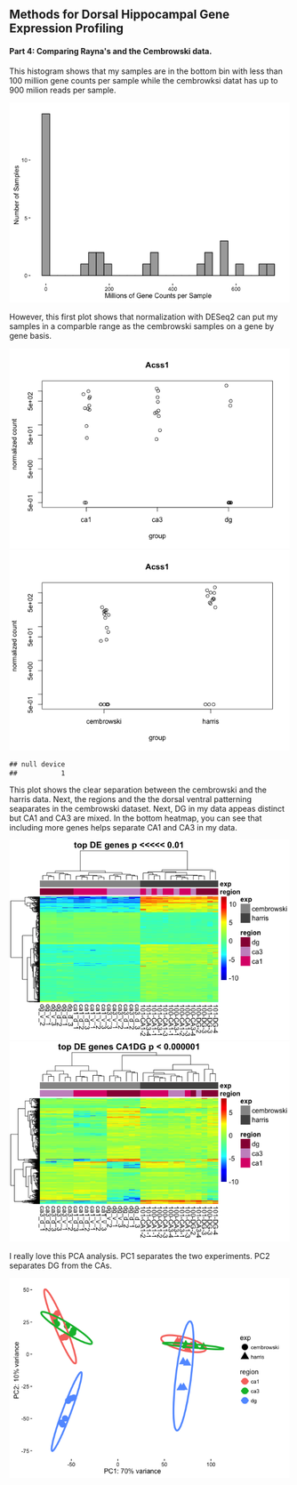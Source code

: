 Methods for Dorsal Hippocampal Gene Expression Profiling
--------------------------------------------------------

#### Part 4: Comparing Rayna's and the Cembrowski data.

This histogram shows that my samples are in the bottom bin with less
than 100 million gene counts per sample while the cembrowksi datat has
up to 900 milion reads per sample.

![](../figures/combo/edgeR-1.png)

However, this first plot shows that normalization with DESeq2 can put my
samples in a comparble range as the cembrowski samples on a gene by gene
basis.

![](../figures/combo/DifferentialGeneExpressionAnalysis-1.png)![](../figures/combo/DifferentialGeneExpressionAnalysis-2.png)

    ## null device 
    ##           1

This plot shows the clear separation between the cembrowski and the
harris data. Next, the regions and the the dorsal ventral patterning
seaparates in the cembrowski dataset. Next, DG in my data appeas
distinct but CA1 and CA3 are mixed. In the bottom heatmap, you can see
that including more genes helps separate CA1 and CA3 in my data.

![](../figures/combo/Heatmap100DEgenes-1.png)![](../figures/combo/Heatmap100DEgenes-2.png)

I really love this PCA analysis. PC1 separates the two experiments. PC2
separates DG from the CAs.

![](../figures/combo/PCA-1.png)
